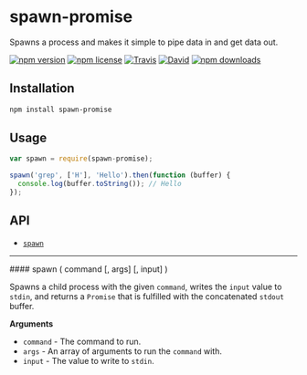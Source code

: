 # spawn-promise

Spawns a process and makes it simple to pipe data in and get data out.

[![npm version](https://img.shields.io/npm/v/spawn-promise.svg)](https://www.npmjs.com/package/spawn-promise)
[![npm license](https://img.shields.io/npm/l/spawn-promise.svg)](https://www.npmjs.com/package/spawn-promise)
[![Travis](https://img.shields.io/travis/panosoft/spawn-promise.svg)](https://travis-ci.org/panosoft/spawn-promise)
[![David](https://img.shields.io/david/panosoft/spawn-promise.svg)](https://david-dm.org/panosoft/spawn-promise)
[![npm downloads](https://img.shields.io/npm/dm/spawn-promise.svg)](https://www.npmjs.com/package/spawn-promise)

## Installation

```sh
npm install spawn-promise
```

## Usage

```js
var spawn = require(spawn-promise);

spawn('grep', ['H'], 'Hello').then(function (buffer) {
  console.log(buffer.toString()); // Hello
});
```

## API

- [`spawn`](#spawn)

---

<a name="spawn"/>
#### spawn ( command [, args] [, input] )

Spawns a child process with the given `command`, writes the `input` value to `stdin`, and returns a `Promise` that is fulfilled with the concatenated `stdout` buffer.

__Arguments__

- `command` - The command to run.
- `args` - An array of arguments to run the `command` with.
- `input` - The value to write to `stdin`.
